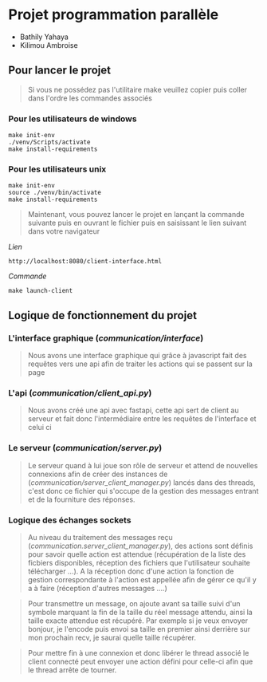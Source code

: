 # Projet programmation parallèle
 
- Bathily Yahaya
- Kilimou Ambroise

## Pour lancer le projet 

> Si vous ne possédez pas l'utilitaire make veuillez copier puis coller dans l'ordre les commandes associés

### Pour les utilisateurs de windows

```
make init-env
./venv/Scripts/activate
make install-requirements
```
### Pour les utilisateurs unix

```
make init-env
source ./venv/bin/activate
make install-requirements
```

> Maintenant, vous pouvez lancer le projet en lançant la commande suivante puis en ouvrant le fichier puis en saisissant le lien suivant dans votre navigateur 

*Lien*
```
http://localhost:8080/client-interface.html
```
*Commande*

```
make launch-client
```

## Logique de fonctionnement du projet

### L'interface graphique (*communication/interface*)

> Nous avons une interface graphique qui grâce à javascript fait des requêtes vers une api afin de traiter les actions qui se passent sur la page

### L'api (*communication/client_api.py*)

> Nous avons créé une api avec fastapi, cette api sert de client au serveur et fait donc l'intermédiaire entre les requêtes de l'interface et celui ci 

### Le serveur (*communication/server.py*)

> Le serveur quand à lui joue son rôle de serveur et attend de nouvelles connexions afin de créer des instances de (*communication/server_client_manager.py*) lancés dans des threads, c'est donc ce fichier qui s'occupe de la gestion des messages entrant et de la fourniture des réponses.


### Logique des échanges sockets

> Au niveau du traitement des messages reçu (*communication.server_client_manager.py*), des actions sont définis pour savoir quelle action est attendue (récupération de la liste des ficbiers disponibles, réception des fichiers que l'utilisateur souhaite télécharger ...). A la réception donc d'une action la fonction de gestion correspondante à l'action est appellée afin de gérer ce qu'il y a à faire (réception d'autres messages ....)

> Pour transmettre un message, on ajoute avant sa taille suivi d'un symbole marquant la fin de la taille du réel message attendu, ainsi la taille exacte attendue est récupéré. Par exemple si je veux envoyer bonjour, je l'encode puis envoi sa taille en premier ainsi derrière sur mon prochain recv, je saurai quelle taille récupérer.

> Pour mettre fin à une connexion et donc libérer le thread associé le client connecté peut envoyer une action défini pour celle-ci afin que le thread arrête de tourner. 